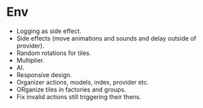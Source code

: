 # Env

* Logging as side effect.
* Side effects (move animations and sounds and delay outside of provider).
* Random rotations for tiles.
* Multiplier.
* AI.
* Responsive design.
* Organizer actions, models, index, provider etc.
* ORganize tiles in factories and groups.
* Fix invalid actions still triggering their thens.
